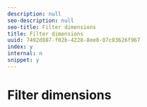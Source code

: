 ```yaml
---
description: null
seo-description: null
seo-title: Filter dimensions
title: Filter dimensions
uuid: 7492d887-f02b-4228-8ee8-07c03626f967
index: y
internal: n
snippet: y
---
```


# Filter dimensions

